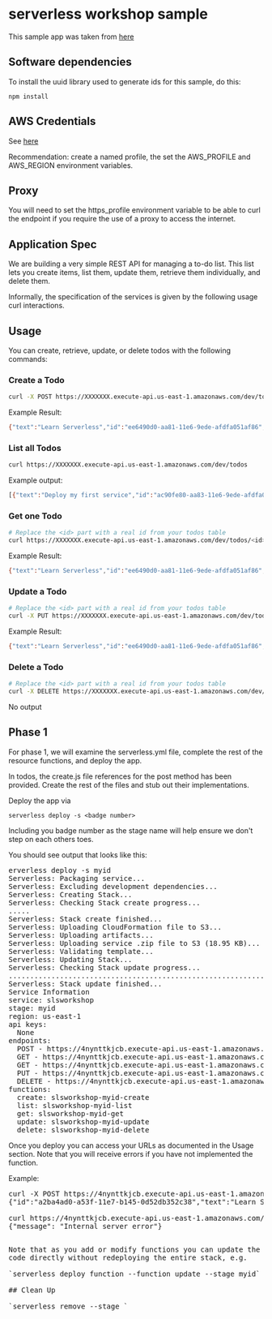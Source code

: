 # serverless workshop sample

This sample app was taken from [here](https://github.com/serverless/examples/tree/master/aws-node-rest-api-with-dynamodb)

## Software dependencies

To install the uuid library used to generate ids for this sample, do this:

    npm install

## AWS Credentials

See [here](https://github.com/serverless/serverless/blob/master/docs/providers/aws/guide/credentials.md)

Recommendation: create a named profile, the set the AWS\_PROFILE and
AWS\_REGION environment variables.

## Proxy

You will need to set the https_profile environment variable to be able 
to curl the endpoint if you require the use of a proxy to access the 
internet.

## Application Spec

We are building a very simple REST API for managing a to-do list. This list lets you create items, list them, update them, retrieve them individually,
and delete them.

Informally, the specification of the services is given by the following 
usage curl interactions.

## Usage

You can create, retrieve, update, or delete todos with the following commands:

### Create a Todo

```bash
curl -X POST https://XXXXXXX.execute-api.us-east-1.amazonaws.com/dev/todos --data '{ "text": "Learn Serverless" }'
```

Example Result:
```bash
{"text":"Learn Serverless","id":"ee6490d0-aa81-11e6-9ede-afdfa051af86","createdAt":1479138570824,"checked":false,"updatedAt":1479138570824}%
```

### List all Todos

```bash
curl https://XXXXXXX.execute-api.us-east-1.amazonaws.com/dev/todos
```

Example output:
```bash
[{"text":"Deploy my first service","id":"ac90fe80-aa83-11e6-9ede-afdfa051af86","checked":true,"updatedAt":1479139961304},{"text":"Learn Serverless","id":"20679390-aa85-11e6-9ede-afdfa051af86","createdAt":1479139943241,"checked":false,"updatedAt":1479139943241}]%
```

### Get one Todo

```bash
# Replace the <id> part with a real id from your todos table
curl https://XXXXXXX.execute-api.us-east-1.amazonaws.com/dev/todos/<id>
```

Example Result:
```bash
{"text":"Learn Serverless","id":"ee6490d0-aa81-11e6-9ede-afdfa051af86","createdAt":1479138570824,"checked":false,"updatedAt":1479138570824}%
```

### Update a Todo

```bash
# Replace the <id> part with a real id from your todos table
curl -X PUT https://XXXXXXX.execute-api.us-east-1.amazonaws.com/dev/todos/<id> --data '{ "text": "Learn Serverless", "checked": true }'
```

Example Result:
```bash
{"text":"Learn Serverless","id":"ee6490d0-aa81-11e6-9ede-afdfa051af86","createdAt":1479138570824,"checked":true,"updatedAt":1479138570824}%
```

### Delete a Todo

```bash
# Replace the <id> part with a real id from your todos table
curl -X DELETE https://XXXXXXX.execute-api.us-east-1.amazonaws.com/dev/todos/<id>
```

No output



## Phase 1

For phase 1, we will examine the serverless.yml file, complete the rest of the resource functions, and deploy the app.

In todos, the create.js file references for the post method has been provided. Create the rest of the files and stub out their implementations.

Deploy the app via

    serverless deploy -s <badge number>

Including you badge number as the stage name will help ensure we don't step on each others toes.

You should see output that looks like this:

<pre>
erverless deploy -s myid
Serverless: Packaging service...
Serverless: Excluding development dependencies...
Serverless: Creating Stack...
Serverless: Checking Stack create progress...
.....
Serverless: Stack create finished...
Serverless: Uploading CloudFormation file to S3...
Serverless: Uploading artifacts...
Serverless: Uploading service .zip file to S3 (18.95 KB)...
Serverless: Validating template...
Serverless: Updating Stack...
Serverless: Checking Stack update progress...
...................................................................................................
Serverless: Stack update finished...
Service Information
service: slsworkshop
stage: myid
region: us-east-1
api keys:
  None
endpoints:
  POST - https://4nynttkjcb.execute-api.us-east-1.amazonaws.com/myid/todos
  GET - https://4nynttkjcb.execute-api.us-east-1.amazonaws.com/myid/todos
  GET - https://4nynttkjcb.execute-api.us-east-1.amazonaws.com/myid/todos/{id}
  PUT - https://4nynttkjcb.execute-api.us-east-1.amazonaws.com/myid/todos/{id}
  DELETE - https://4nynttkjcb.execute-api.us-east-1.amazonaws.com/myid/todos/{id}
functions:
  create: slsworkshop-myid-create
  list: slsworkshop-myid-list
  get: slsworkshop-myid-get
  update: slsworkshop-myid-update
  delete: slsworkshop-myid-delete
</pre>

Once you deploy you can access your URLs as documented in the Usage section. Note that you will receive errors if you have not implemented the
function.

Example:

<pre>
curl -X POST https://4nynttkjcb.execute-api.us-east-1.amazonaws.com/myid/todos --data '{ "text": "Learn Serverless" }'
{"id":"a2ba4ad0-a53f-11e7-b145-0d52db352c38","text":"Learn Serverless","checked":false,"createdAt":1506707838973,"updatedAt":1506707838973}

curl https://4nynttkjcb.execute-api.us-east-1.amazonaws.com/myid/todos
{"message": "Internal server error"}
<pre>

Note that as you add or modify functions you can update the function
code directly without redeploying the entire stack, e.g.

`serverless deploy function --function update --stage myid`

## Clean Up

`serverless remove --stage <badge id>`